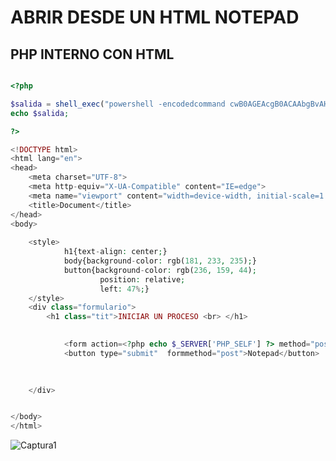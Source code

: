 
# ABRIR DESDE UN HTML NOTEPAD

## PHP INTERNO CON HTML

```php

<?php

$salida = shell_exec("powershell -encodedcommand cwB0AGEAcgB0ACAAbgBvAHQAZQBwAGEAZAA=");
echo $salida;

?>

<!DOCTYPE html>
<html lang="en">
<head>
    <meta charset="UTF-8">
    <meta http-equiv="X-UA-Compatible" content="IE=edge">
    <meta name="viewport" content="width=device-width, initial-scale=1.0">
    <title>Document</title>
</head>
<body>
    
    <style>
            h1{text-align: center;}
            body{background-color: rgb(181, 233, 235);}
            button{background-color: rgb(236, 159, 44);
                    position: relative;
                    left: 47%;}
    </style>
    <div class="formulario">
        <h1 class="tit">INICIAR UN PROCESO <br> </h1>
        

            <form action=<?php echo $_SERVER['PHP_SELF'] ?> method="post">
            <button type="submit"  formmethod="post">Notepad</button>

            
            
    </div>


</body>
</html>

```
![Captura1](https://user-images.githubusercontent.com/72084639/143288068-23396049-1b7b-4370-9fca-d98ae6cc95dc.PNG)

